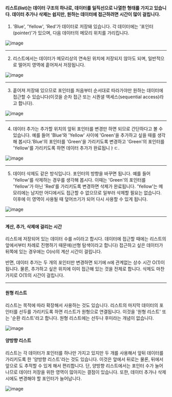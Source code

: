 #### 리스트(list)는 데이터 구조의 하나로, 데이터를 일직선으로 나열한 형태를 가지고 있습니다. 데이터 추가나 삭제는 쉽지만, 원하는 데이터에 접근하려면 시간이 많이 걸립니다.



1. 'Blue', 'Yellow', 'Red'가 데이터로 저장돼 있습니다. 각 데이터에는 '포인터(pointer)'가 있으며, 다음 데이터의 메모리 위치를 가리킵니다.

![image](https://user-images.githubusercontent.com/84713532/197465192-b666f552-e50d-4cb8-8a9a-e3bbbb5e4764.png)

---

2. 리스트에서는 데이터가 메모리상의 연속된 위치에 저장되지 않아도 되며, 일반적으로 떨어지 영역에 흩어져서 저장됩니다.

![image](https://user-images.githubusercontent.com/84713532/197465731-eb8c90bc-7337-43bf-a049-8a6eb7f55801.png)

---

3. 흩어져 저장돼 있으므로 포인터를 처음부터 순서대로 따라가야만 원하는 데이터에 접근할 수 있습니다(이것을 순차 접근 또는 시퀀셜 액세스(sequential access)라고 합니다).

![image](https://user-images.githubusercontent.com/84713532/197466367-0f396aae-dec0-4143-bff1-67edabaccad5.png)

---

4. 데이터 추가는 추가할 위치의 앞뒤 포인터를 변경만 하면 되므로 간단하다고 볼 수 있습니다.
예를 들어 'Blue'와 'Yellow' 사이에 'Green'을 추가하고 싶을 때를 생각해 봅시다.'Blue'의 포인터를 'Green'을 가리키도록 변경하고 'Green'의 포인터를 'Yellow'를 가리키도록 하면 데이터 추가가 완료됩니ㅏㄷ.

![image](https://user-images.githubusercontent.com/84713532/197466418-69828e69-df84-45d9-8948-3a2872f8f507.png)

---

5. 데이터 삭제도 같은 방식입니다. 포인터의 방향을 바꾸면 됩니다. 예를 들어 'Yellow'를 삭제하는 경우를 생각해 봅시다.
이때는 'Green'의 포인터를 'Yellow'가 아닌 'Red'를 가리키도록 변경하면 삭제가 완료됩니다. 'Yellow'는 메모리에는 남지만 어디에서도 접근할 수 없으므로 일부러 삭제할 필요는 없습니다.
이후에 이 영역이 사용될 때 덮어쓰기가 되어 다시 사용할 수 있게 됩니다.

![image](https://user-images.githubusercontent.com/84713532/197466511-492de612-399e-4a2b-939b-656134f0786d.png)

---

#### 계산, 추가, 삭제에 걸리는 시간

리스트에 저장되어 있는 데이터 수를 n이라고 합시다. 데이터에 접근할 때에는 리스트의 앞에서부터 차례로 진행하기 때문에(선형 탐색이라고 합니다) 접근하고 싶은 데이터가 뒤쪽에 있는 경우에는 O(n)의 계산 시간이 걸립니다.

반면, 데이터 추가는 두 개의 포인터만 변경하면 되기에 n에 관계없는 상수 시간 O(1)이 됩니다. 물론, 추가하고 싶은 위치에 이미 접근해 있는 것을 전제로 합니다. 삭제도 마찬가지로 O(1)의 시간이 걸립니다.

---

#### 원형 리스트

리스트는 목적에 따라 확장해서 사용하는 것도 있습니다. 리스트의 마지막 데이터의 포인터를 선두를 가리키도록 하면 리스트가 원형으로 연결됩니다. 이것을 '원형 리스트' 또는 '순환 리스트'라고 합니다. 원형 리스트에는 선두나 후미라는 개념이 없습니다.

![image](https://user-images.githubusercontent.com/84713532/197466862-f78b1ad6-937a-498e-a298-919c1eaa9e60.png)


#### 양방향 리스트

리스트는 각 데이터가 포인터를 하나만 가지고 있지만 두 개를 사용해서 앞뒤 데이터를 가리키도록 한 '양방향 리스트'라는 것도 있습니다. 이것은 앞에서 뒤로는 물론, 뒤에서 앞으로 도 추적할 수 있게 해서 편리합니다. 단, 양방향 리스트에서는 포인터 수가 늘어나므로 데이터 저장을 위한 영역이 많아지는 결점이 있습니다. 또한, 데이터 추가나 삭제 시에도 변경해야 할 포인터가 늘어납니다.

![image](https://user-images.githubusercontent.com/84713532/197466944-3db023a4-733a-490c-b5db-80d3b33d235b.png)

